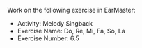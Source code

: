 Work on the following exercise in EarMaster:
- Activity: Melody Singback
- Exercise Name: Do, Re, Mi, Fa, So, La
- Exercise Number: 6.5
